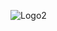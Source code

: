 ![Logo2](https://github.com/micalemina/Saoirse-Books/assets/144962610/4a5861ee-f127-4577-aae0-1c2b6a823a4b)
